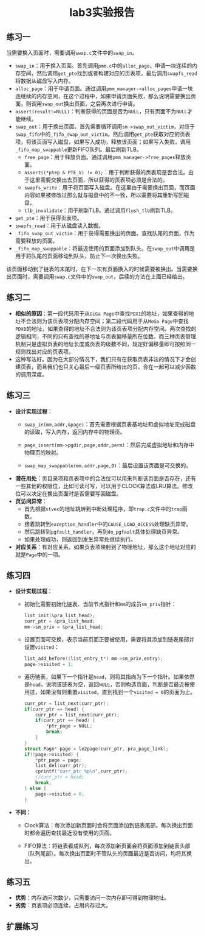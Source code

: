 <h1><center>lab3实验报告</center></h1>

## 练习一

当需要换入页面时，需要调用`swap.c`文件中的`swap_in`。

+ `swap_in`：用于换入页面。首先调用`pmm.c`中的`alloc_page`，申请一块连续的内存空间，然后调用`get_pte`找到或者构建对应的页表项，最后调用`swapfs_read`将数据从磁盘写入内存。
+ `alloc_page`：用于申请页面。通过调用`pmm_manager->alloc_pages`申请一块连继续的内存空间，在这个过程中，如果申请页面失败，那么说明需要换出页面，则调用`swap_out`换出页面，之后再次进行申请。
+ `assert(result!=NULL)`：判断获得的页面是否为`NULL`，只有页面不为`NULL`才能继续。
+ `swap_out`：用于换出页面。首先需要循环调用`sm->swap_out_victim`，对应于`swap_fifo`中的`_fifo_swap_out_victim`。然后调用`get_pte`获取对应的页表项，将该页面写入磁盘，如果写入成功，释放该页面；如果写入失败，调用`_fifo_map_swappable`更新FIFO队列。最后刷新TLB。
  + `free_page`：用于释放页面。通过调用`pmm_manager->free_pages`释放页面。
  + `assert((*ptep & PTE_V) != 0);`：用于判断获得的页表项是否合法。由于这里需要交换出去页面，所以获得的页表项必须是合法的。
  + `swapfs_write`：用于将页面写入磁盘。在这里由于需要换出页面，而页面内容如果被修改过那么就与磁盘中的不一致，所以需要将其重新写回磁盘。
  + `tlb_invalidate`：用于刷新TLB。通过调用`flush_tlb`刷新TLB。
+ `get_pte`：用于获得页表项。
+ `swapfs_read`：用于从磁盘读入数据。
+ `_fifo_swap_out_victim`：用于获得需要换出的页面。查找队尾的页面，作为需要释放的页面。
+ `_fifo_map_swappable`：将最近使用的页面添加到队头。在`swap_out`中调用是用于将队尾的页面移动到队头，防止下一次换出失败。

该页面移动到了链表的末尾时，在下一次有页面换入的时候需要被换出。当需要换出页面时，需要调用`swap.c`文件中的`swap_out`，后续的方法在上面已经给出。

## 练习二

+ **相似的原因**：第一段代码用于从`GiGa Page`中查找`PDX1`的地址，如果查得的地址不合法则为该页表项分配内存空间；第二段代码用于从`MeGa Page`中查找`PDX0`的地址，如果查得的地址不合法则为该页表项分配内存空间。两次查找的逻辑相同，不同的只有查找的基地址与页表偏移量所在位数。而三种页表管理机制只是虚拟页表的地址长度或页表的级数不同，规定好偏移量即可按照同一规则找出对应的页表项。
+ 这种写法好。因为在大部分情况下，我们只有在获取页表非法的情况下才会创建页表，而且我们也只关心最后一级页表所给出的页，合在一起可以减少函数的调用深度。

## 练习三

- **设计实现过程**：

  + `swap_in(mm,addr,&page)`：首先需要根据页表基地址和虚拟地址完成磁盘的读取，写入内存，返回内存中的物理页。

  + `page_insert(mm->pgdir,page,addr,perm)`：然后完成虚拟地址和内存中物理页的映射。
  + `swap_map_swappable(mm,addr,page,0)`：最后设置该页面是可交换的。

+ **潜在用处**：页目录项和页表项中的合法位可以用来判断该页面是否存在，还有一些其他的权限位，比如可读可写，可以用于CLOCK算法或LRU算法。修改位可以决定在换出页面时是否需要写回磁盘。
+ **页访问异常**：
  + 首先根据`stvec`的地址跳转到中断处理程序，即`trap.c`文件中的`trap`函数。
  + 接着跳转到`exception_handler`中的`CAUSE_LOAD_ACCESS`处理缺页异常。
  + 然后跳转到`pgfault_handler`，再到`do_pgfault`具体处理缺页异常。
  + 如果处理成功，则返回到发生异常处继续执行。
+ **对应关系**：有对应关系。如果页表项映射到了物理地址，那么这个地址对应的就是`Page`中的一项。

## 练习四

- **设计实现过程**：

  + 初始化需要初始化链表、当前节点指针和`mm`的成员`sm_priv`指针：

    ```c
    list_init(&pra_list_head);
    curr_ptr = &pra_list_head;
    mm->sm_priv = &pra_list_head;
    ```

  + 设置页面可交换，表示当前页面正要被使用，需要将其添加到链表尾部并设置`visited`：

    ```c
    list_add_before((list_entry_t*) mm->sm_priv,entry);
    page->visited = 1;
    ```

  + 遍历链表，如果下一个指针是`head`，则将其指向为下一个指针。如果依然是`head`，说明该链表为空，返回`NULL`，否则构造页面，判断是否最近被使用过，如果没有则重置`visited`，直到找到一个`visited = 0`的页面为止。

    ```c
    curr_ptr = list_next(curr_ptr);
    if(curr_ptr == head) {
        curr_ptr = list_next(curr_ptr);
        if(curr_ptr == head) {
            *ptr_page = NULL;
            break;
        }
    }
    struct Page* page = le2page(curr_ptr, pra_page_link);
    if(!page->visited) {
        *ptr_page = page;
        list_del(curr_ptr);
        cprintf("curr_ptr %p\n",curr_ptr);
        //curr_ptr = head;
        break;
    } else {
        page->visited = 0;
    }
    ```

    

- **不同：**

  + Clock算法：每次添加新页面时会将页面添加到链表尾部。每次换出页面时都会遍历查找最近没有使用的页面。

  + FIFO算法：将链表看成队列，每次添加新页面会将页面添加到链表头部（队列尾部）。每次换出页面时不管队头的页面最近是否访问，均将其换出。

## 练习五

+ **优势**：内存访问次数少，只需要访问一次内存即可得到物理地址。
+ **劣势**：页表项必须连续，占用内存过大。

## 扩展练习



